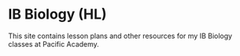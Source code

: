 # IB Biology (HL)

This site contains lesson plans and other resources for my IB Biology classes at Pacific Academy.